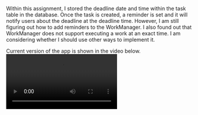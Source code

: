 Within this assignment, I stored the deadline date and time within the task table in the database. Once the task is created, a reminder is set 
and it will notify users about the deadline at the deadline time. However, I am still figuring out how to add reminders to the WorkManager. I also found out that WorkManager does not support executing a work at an exact time. I am considering whether I should use other ways to implement it. 

Current version of the app is shown in the video below.
![picture1](https://raw.githubusercontent.com/Yiranluc/cs5520project/gh-pages/_posts/Todolist%20–%20Task.java%20%5BTodolist.app%5D%202021-11-12%2004-23-11.mp4)
